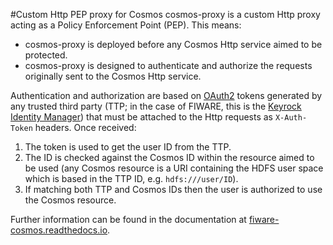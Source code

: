#Custom Http PEP proxy for Cosmos
cosmos-proxy is a custom Http proxy acting as a Policy Enforcement Point (PEP). This means:

* cosmos-proxy is deployed before any Cosmos Http service aimed to be protected.
* cosmos-proxy is designed to authenticate and authorize the requests originally sent to the Cosmos Http service.

Authentication and authorization are based on [OAuth2](http://oauth.net/2/) tokens generated by any trusted third party (TTP; in the case of FIWARE, this is the [Keyrock Identity Manager](http://catalogue.fiware.org/enablers/identity-management-keyrock)) that must be attached to the Http requests as `X-Auth-Token` headers. Once received:

1. The token is used to get the user ID from the TTP.
2. The ID is checked against the Cosmos ID within the resource aimed to be used (any Cosmos resource is a URI containing the HDFS user space which is based in the TTP ID, e.g. `hdfs:///user/ID`).
3. If matching both TTP and Cosmos IDs then the user is authorized to use the Cosmos resource.

Further information can be found in the documentation at [fiware-cosmos.readthedocs.io](http://fiware-cosmos.readthedocs.io/en/latest/).
